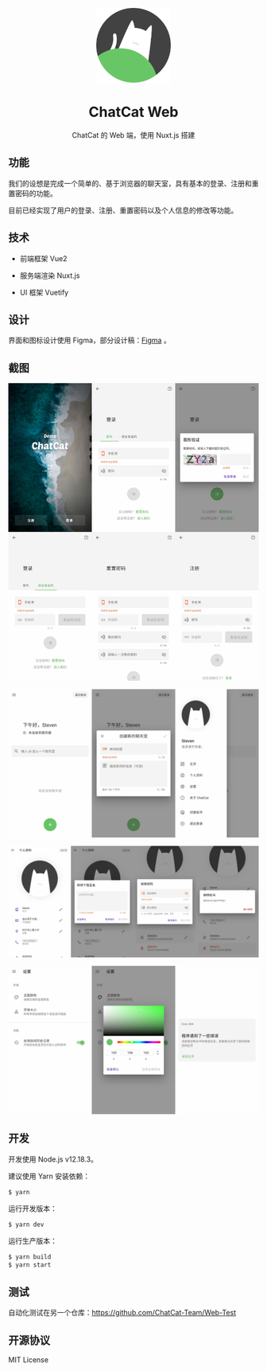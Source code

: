 <p align="center">
  <img width="150px" alt="Logo" src="docs/logo.svg" />
</p>

<h1 align="center">ChatCat Web</h1>
<p align="center">ChatCat 的 Web 端，使用 Nuxt.js 搭建</p>

## 功能

我们的设想是完成一个简单的、基于浏览器的聊天室，具有基本的登录、注册和重置密码的功能。

目前已经实现了用户的登录、注册、重置密码以及个人信息的修改等功能。

## 技术

- 前端框架 Vue2

- 服务端渲染 Nuxt.js
- UI 框架 Vuetify

## 设计

界面和图标设计使用 Figma，部分设计稿：[Figma](https://www.figma.com/file/WohAxhrVUF0bo0mC1YMj3B/ChatCat-Home?node-id=0%3A1) 。

## 截图

![欢迎欢迎、登录和注册页面](docs/screenshot-1.jpg)

![主页和侧栏](docs/screenshot-2.jpg)

![用户信息修改页面](docs/screenshot-3.jpg)

![设置页面](docs/screenshot-4.jpg)

## 开发

开发使用 Node.js v12.18.3。

建议使用 Yarn 安装依赖：

```bash
$ yarn
```

运行开发版本：

```bash
$ yarn dev
```

运行生产版本：

```bash
$ yarn build
$ yarn start
```

## 测试

自动化测试在另一个仓库：https://github.com/ChatCat-Team/Web-Test

## 开源协议

MIT License
